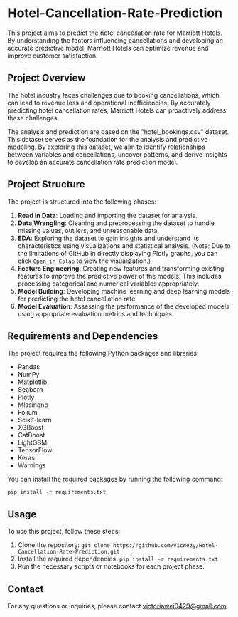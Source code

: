 # Hotel-Cancellation-Rate-Prediction

This project aims to predict the hotel cancellation rate for Marriott Hotels. By understanding the factors influencing cancellations and developing an accurate predictive model, Marriott Hotels can optimize revenue and improve customer satisfaction.

## Project Overview

The hotel industry faces challenges due to booking cancellations, which can lead to revenue loss and operational inefficiencies. By accurately predicting hotel cancellation rates, Marriott Hotels can proactively address these challenges.

The analysis and prediction are based on the "hotel_bookings.csv" dataset. This dataset serves as the foundation for the analysis and predictive modeling. By exploring this dataset, we aim to identify relationships between variables and cancellations, uncover patterns, and derive insights to develop an accurate cancellation rate prediction model.

## Project Structure

The project is structured into the following phases:

1. **Read in Data**: Loading and importing the dataset for analysis.
2. **Data Wrangling**: Cleaning and preprocessing the dataset to handle missing values, outliers, and unreasonable data.
3. **EDA**: Exploring the dataset to gain insights and understand its characteristics using visualizations and statistical analysis. (Note: Due to the limitations of GitHub in directly displaying Plotly graphs, you can click `Open in Colab` to view the visualization.)
4. **Feature Engineering**: Creating new features and transforming existing features to improve the predictive power of the models. This includes processing categorical and numerical variables appropriately.
5. **Model Building**: Developing machine learning and deep learning models for predicting the hotel cancellation rate.
6. **Model Evaluation**: Assessing the performance of the developed models using appropriate evaluation metrics and techniques.

## Requirements and Dependencies

The project requires the following Python packages and libraries:

- Pandas
- NumPy
- Matplotlib
- Seaborn
- Plotly
- Missingno
- Folium
- Scikit-learn
- XGBoost
- CatBoost
- LightGBM
- TensorFlow
- Keras
- Warnings

You can install the required packages by running the following command:

```{python}
pip install -r requirements.txt
```

## Usage

To use this project, follow these steps:

1. Clone the repository: `git clone https://github.com/VicWezy/Hotel-Cancellation-Rate-Prediction.git`
2. Install the required dependencies: `pip install -r requirements.txt`
3. Run the necessary scripts or notebooks for each project phase.

## Contact

For any questions or inquiries, please contact [victoriawei0429@gmail.com](mailto:victoriawei0429@gmail.com).
